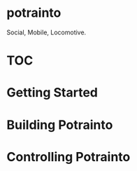 # potrainto
Social, Mobile, Locomotive.

# TOC

# Getting Started

# Building Potrainto

# Controlling Potrainto
